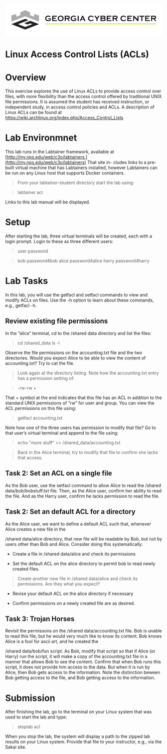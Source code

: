 ![](GCC_Horz_4C.PNG)

Linux Access Control Lists (ACLs)
=================================

Overview
========

This exercise explores the use of Linux ACLs to provide access control over
files, with more flexibility than the access control offered by traditional UNIX
file permissions. It is assumed the student has received instruction, or
independent study, in access control policies and ACLs. A description of Linux
ACLs can be found at <https://wiki.archlinux.org/index.php/Access_Control_Lists>

Lab Environmnet
===============

This lab runs in the Labtainer framework, available at
[http://my.nps.edu/web/c3o/labtainers.](http://my.nps.edu/web/c3o/labtainers)
That site in- cludes links to a pre-built virtual machine that has Labtainers
installed, however Labtainers can be run on any Linux host that supports Docker
containers.

>   From your labtainer-student directory start the lab using:

>   labtainer acl

Links to this lab manual will be displayed.

Setup
=====

After starting the lab, three virtual terminals will be created, each with a
login prompt. Login to these as three different users:

>   user password

>   bob password4bob alice password4alice harry password4harry

Lab Tasks
=========

In this lab, you will use the getfacl and setfacl commands to view and modify
ACLs on files. Use the -h option to learn about these commands, e.g., getfacl
-h.

Review existing file permissions
--------------------------------

In the ”alice” terminal, cd to the /shared data directory and list the files:

>   cd /shared_data ls -l

Observe the file permissions on the accounting.txt file and the two directories.
Would you expect Alice to be able to view the content of accounting.txt? Try to
cat the file.

>   Look again at the directory listing. Note how the accounting.txt entry has a
>   permission setting of:

>   \-rw-rw +

That + symbol at the end indicates that this file has an ACL in addition to the
standard UNIX permissions of ”rw” for user and group. You can view the ACL
permissions on this file using:

>   getfacl accounting.txt

Note how one of the three users has permission to modify that file? Go to that
user’s virtual terminal and append to the file using:

>   echo "more stuff" \>\> /shared_data/accounting.txt

>   Back in the Alice terminal, try to modify that file to confirm she lacks
>   that access.

Task 2: Set an ACL on a single file
-----------------------------------

As the Bob user, use the setfacl command to allow Alice to read the /shared
data/bob/bobstuff.txt file. Then, as the Alice user, confirm her ability to read
the file. And as the Harry user, confirm he lacks permission to read the file.

Task 2: Set an default ACL for a directory
------------------------------------------

As the Alice user, we want to define a default ACL such that, whenever Alice
creates a new file in the

/shared data/alice directory, that new file will be readable by Bob, but not by
users other than Bob and Alice. Consider doing this systematically:

-   Create a file in /shared data/alice and check its permissions

-   Set the default ACL on the alice directory to permit bob to read newly
    created files.

>   Create another new file in /shared data/alice and check its permissions. Are
>   they what you expect?

-   Revise your default ACL on the alice directory if necessary

-   Confirm permissions on a newly created file are as desired.

Task 3: Trojan Horses
---------------------

Revisit the permissons on the /shared data/accounting.txt file. Bob is unable to
read this file, but he would very much like to know its content. Bob knows Alice
is a fool for ascii art, and he created the

/shared data/bob/fun script. As Bob, modify that script so that if Alice (or
Harry) run the script, it will make a copy of the accounting.txt file in a
manner that allows Bob to see the content. Confirm that when Bob runs this
script, it does not provide him access to the data. But when it is run by Alice,
then Bob gets access to the information. Note the distinction beween Bob getting
access to the file, and Bob getting access to the information.

Submission
==========

After finishing the lab, go to the terminal on your Linux system that was used
to start the lab and type:

>   stoplab acl

When you stop the lab, the system will display a path to the zipped lab results
on your Linux system. Provide that file to your instructor, e.g., via the Sakai
site.
